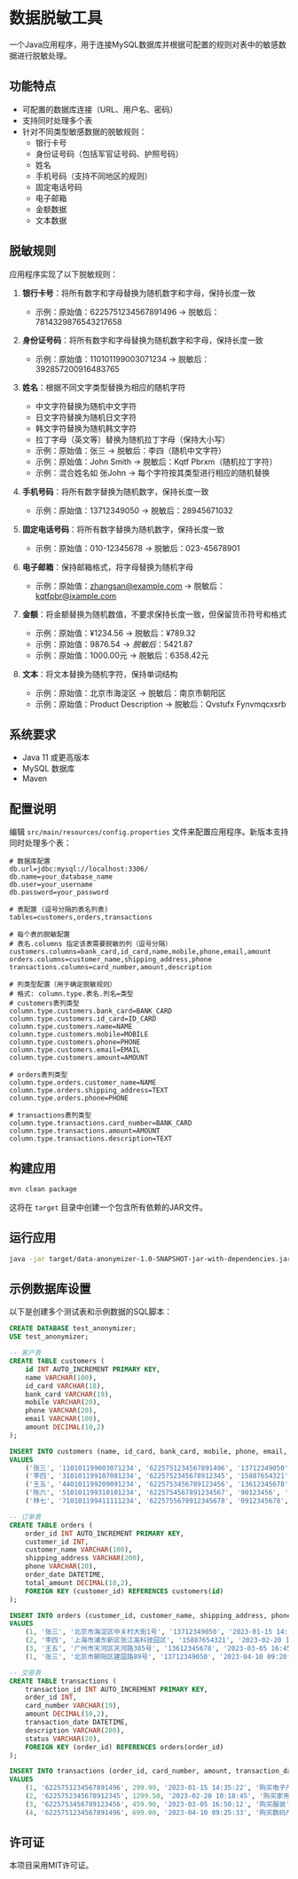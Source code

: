 # 数据脱敏工具

一个Java应用程序，用于连接MySQL数据库并根据可配置的规则对表中的敏感数据进行脱敏处理。

## 功能特点

- 可配置的数据库连接（URL、用户名、密码）
- 支持同时处理多个表
- 针对不同类型敏感数据的脱敏规则：
  - 银行卡号
  - 身份证号码（包括军官证号码、护照号码）
  - 姓名
  - 手机号码（支持不同地区的规则）
  - 固定电话号码
  - 电子邮箱
  - 金额数据
  - 文本数据

## 脱敏规则

应用程序实现了以下脱敏规则：

1. **银行卡号**：将所有数字和字母替换为随机数字和字母，保持长度一致
   - 示例：原始值：6225751234567891496 → 脱敏后：7814329876543217658

2. **身份证号码**：将所有数字和字母替换为随机数字和字母，保持长度一致
   - 示例：原始值：110101199003071234 → 脱敏后：392857200916483765

3. **姓名**：根据不同文字类型替换为相应的随机字符
   - 中文字符替换为随机中文字符
   - 日文字符替换为随机日文字符
   - 韩文字符替换为随机韩文字符
   - 拉丁字母（英文等）替换为随机拉丁字母（保持大小写）
   - 示例：原始值：张三 → 脱敏后：李四（随机中文字符）
   - 示例：原始值：John Smith → 脱敏后：Kqtf Pbrxm（随机拉丁字符）
   - 示例：混合姓名如 张John → 每个字符按其类型进行相应的随机替换

4. **手机号码**：将所有数字替换为随机数字，保持长度一致
   - 示例：原始值：13712349050 → 脱敏后：28945671032

5. **固定电话号码**：将所有数字替换为随机数字，保持长度一致
   - 示例：原始值：010-12345678 → 脱敏后：023-45678901

6. **电子邮箱**：保持邮箱格式，将字母替换为随机字母
   - 示例：原始值：zhangsan@example.com → 脱敏后：kqtfpbr@ixample.com

7. **金额**：将金额替换为随机数值，不要求保持长度一致，但保留货币符号和格式
   - 示例：原始值：¥1234.56 → 脱敏后：¥789.32
   - 示例：原始值：$9876.54 → 脱敏后：$5421.87
   - 示例：原始值：1000.00元 → 脱敏后：6358.42元

8. **文本**：将文本替换为随机字符，保持单词结构
   - 示例：原始值：北京市海淀区 → 脱敏后：南京市朝阳区
   - 示例：原始值：Product Description → 脱敏后：Qvstufx Fynvmqcxsrb

## 系统要求

- Java 11 或更高版本
- MySQL 数据库
- Maven

## 配置说明

编辑 `src/main/resources/config.properties` 文件来配置应用程序。新版本支持同时处理多个表：

```properties
# 数据库配置
db.url=jdbc:mysql://localhost:3306/
db.name=your_database_name
db.user=your_username
db.password=your_password

# 表配置 (逗号分隔的表名列表)
tables=customers,orders,transactions

# 每个表的脱敏配置
# 表名.columns 指定该表需要脱敏的列（逗号分隔）
customers.columns=bank_card,id_card,name,mobile,phone,email,amount
orders.columns=customer_name,shipping_address,phone
transactions.columns=card_number,amount,description

# 列类型配置（用于确定脱敏规则）
# 格式: column.type.表名.列名=类型
# customers表列类型
column.type.customers.bank_card=BANK_CARD
column.type.customers.id_card=ID_CARD
column.type.customers.name=NAME
column.type.customers.mobile=MOBILE
column.type.customers.phone=PHONE
column.type.customers.email=EMAIL
column.type.customers.amount=AMOUNT

# orders表列类型
column.type.orders.customer_name=NAME
column.type.orders.shipping_address=TEXT
column.type.orders.phone=PHONE

# transactions表列类型
column.type.transactions.card_number=BANK_CARD
column.type.transactions.amount=AMOUNT
column.type.transactions.description=TEXT
```

## 构建应用

```bash
mvn clean package
```

这将在 `target` 目录中创建一个包含所有依赖的JAR文件。

## 运行应用

```bash
java -jar target/data-anonymizer-1.0-SNAPSHOT-jar-with-dependencies.jar
```

## 示例数据库设置

以下是创建多个测试表和示例数据的SQL脚本：

```sql
CREATE DATABASE test_anonymizer;
USE test_anonymizer;

-- 客户表
CREATE TABLE customers (
    id INT AUTO_INCREMENT PRIMARY KEY,
    name VARCHAR(100),
    id_card VARCHAR(18),
    bank_card VARCHAR(19),
    mobile VARCHAR(20),
    phone VARCHAR(20),
    email VARCHAR(100),
    amount DECIMAL(10,2)
);

INSERT INTO customers (name, id_card, bank_card, mobile, phone, email, amount)
VALUES 
    ('张三', '110101199003071234', '6225751234567891496', '13712349050', '010-12345678', 'zhangsan@example.com', 1234.56),
    ('李四', '310101199107081234', '6225752345678912345', '15887654321', '021-87654321', 'lisi@example.com', 9876.54),
    ('王五', '440101199209091234', '6225753456789123456', '13612345678', '020-12345678', 'wangwu@example.com', 5000.00),
    ('陈六', '510101199310101234', '6225754567891234567', '90123456', '852-12345678', 'chenliu@example.com', 12345.67),
    ('林七', '710101199411111234', '6225755678912345678', '0912345678', '886-12345678', 'linqi@example.com', 789.12);

-- 订单表
CREATE TABLE orders (
    order_id INT AUTO_INCREMENT PRIMARY KEY,
    customer_id INT,
    customer_name VARCHAR(100),
    shipping_address VARCHAR(200),
    phone VARCHAR(20),
    order_date DATETIME,
    total_amount DECIMAL(10,2),
    FOREIGN KEY (customer_id) REFERENCES customers(id)
);

INSERT INTO orders (customer_id, customer_name, shipping_address, phone, order_date, total_amount)
VALUES
    (1, '张三', '北京市海淀区中关村大街1号', '13712349050', '2023-01-15 14:30:00', 299.99),
    (2, '李四', '上海市浦东新区张江高科技园区', '15887654321', '2023-02-20 10:15:00', 1299.50),
    (3, '王五', '广州市天河区天河路385号', '13612345678', '2023-03-05 16:45:00', 459.90),
    (1, '张三', '北京市朝阳区建国路89号', '13712349050', '2023-04-10 09:20:00', 699.00);

-- 交易表
CREATE TABLE transactions (
    transaction_id INT AUTO_INCREMENT PRIMARY KEY,
    order_id INT,
    card_number VARCHAR(19),
    amount DECIMAL(10,2),
    transaction_date DATETIME,
    description VARCHAR(200),
    status VARCHAR(20),
    FOREIGN KEY (order_id) REFERENCES orders(order_id)
);

INSERT INTO transactions (order_id, card_number, amount, transaction_date, description, status)
VALUES
    (1, '6225751234567891496', 299.99, '2023-01-15 14:35:22', '购买电子产品', 'SUCCESS'),
    (2, '6225752345678912345', 1299.50, '2023-02-20 10:18:45', '购买家用电器', 'SUCCESS'),
    (3, '6225753456789123456', 459.90, '2023-03-05 16:50:12', '购买服装', 'SUCCESS'),
    (4, '6225751234567891496', 699.00, '2023-04-10 09:25:33', '购买数码产品', 'SUCCESS');
```

## 许可证

本项目采用MIT许可证。 